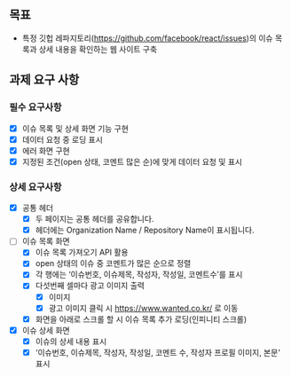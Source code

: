 ## 목표

- 특정 깃헙 레파지토리(https://github.com/facebook/react/issues)의 이슈 목록과 상세 내용을 확인하는 웹 사이트 구축

## 과제 요구 사항

### 필수 요구사항

- [x] 이슈 목록 및 상세 화면 기능 구현
- [x] 데이터 요청 중 로딩 표시
- [x] 에러 화면 구현
- [x] 지정된 조건(open 상태, 코멘트 많은 순)에 맞게 데이터 요청 및 표시

### 상세 요구사항

- [x] 공통 헤더
  - [x] 두 페이지는 공통 헤더를 공유합니다.
  - [x] 헤더에는 Organization Name / Repository Name이 표시됩니다.
- [ ] 이슈 목록 화면
  - [x] 이슈 목록 가져오기 API 활용
  - [x] open 상태의 이슈 중 코멘트가 많은 순으로 정렬
  - [x] 각 행에는 ‘이슈번호, 이슈제목, 작성자, 작성일, 코멘트수’를 표시
  - [x] 다섯번째 셀마다 광고 이미지 출력
    - [x] 이미지
    - [x] 광고 이미지 클릭 시 https://www.wanted.co.kr/ 로 이동
  - [x] 화면을 아래로 스크롤 할 시 이슈 목록 추가 로딩(인피니티 스크롤)
- [x] 이슈 상세 화면
  - [x] 이슈의 상세 내용 표시
  - [x] ‘이슈번호, 이슈제목, 작성자, 작성일, 코멘트 수, 작성자 프로필 이미지, 본문' 표시
